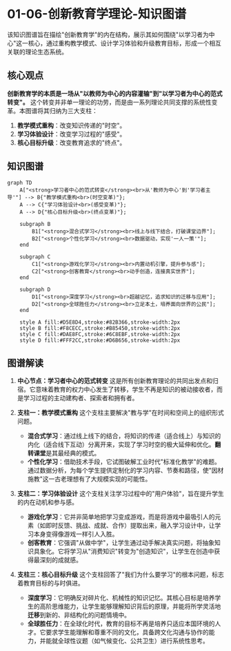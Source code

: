 # 01-06-创新教育学理论-知识图谱

该知识图谱旨在描绘"创新教育学"的内在结构，展示其如何围绕"以学习者为中心"这一核心，通过重构教学模式、设计学习体验和升级教育目标，形成一个相互关联的理论生态系统。

## 核心观点

**创新教育学的本质是一场从"以教师为中心的内容灌输"到"以学习者为中心的范式转变"。** 这个转变并非单一理论的功劳，而是由一系列理论共同支撑的系统性变革。本图谱将其归纳为三大支柱：

1. **教学模式重构**：改变知识传递的"时空"。
2. **学习体验设计**：改变学习过程的"感受"。
3. **核心目标升级**：改变教育追求的"终点"。

## 知识图谱

```mermaid
graph TD
    A["<strong>学习者中心的范式转变</strong><br>从'教师为中心'到'学习者主导'"] --> B{"教学模式重构<br>(时空变革)"};
    A --> C{"学习体验设计<br>(感受变革)"};
    A --> D{"核心目标升级<br>(终点变革)"};

    subgraph B
        B1["<strong>混合式学习</strong><br>线上与线下结合，打破课堂边界"];
        B2["<strong>个性化学习</strong><br>数据驱动，实现'一人一策'"];
    end

    subgraph C
        C1["<strong>游戏化学习</strong><br>内置动机引擎，提升参与感"];
        C2["<strong>创客教育</strong><br>动手创造，连接真实世界"];
    end

    subgraph D
        D1["<strong>深度学习</strong><br>超越记忆，追求知识的迁移与应用"];
        D2["<strong>全球胜任力</strong><br>立足本土，培养面向世界的公民"];
    end

    style A fill:#D5E8D4,stroke:#82B366,stroke-width:2px
    style B fill:#F8CECC,stroke:#B85450,stroke-width:2px
    style C fill:#DAE8FC,stroke:#6C8EBF,stroke-width:2px
    style D fill:#FFF2CC,stroke:#D6B656,stroke-width:2px
```

## 图谱解读

1. **中心节点：学习者中心的范式转变**
    这是所有创新教育理论的共同出发点和归宿。它意味着教育的权力中心发生了转移，学生不再是知识的被动接收者，而是学习过程的主动建构者、探索者和拥有者。

2. **支柱一：教学模式重构**
    这个支柱主要解决"教与学"在时间和空间上的组织形式问题。
    - **混合式学习**：通过线上线下的结合，将知识的传递（适合线上）与知识的内化（适合线下互动）分离开来，实现了学习时空的极大延伸和优化。**翻转课堂**是其最经典的模式。
    - **个性化学习**：借助技术手段，它试图破解工业时代"标准化教学"的难题。通过数据分析，为每个学生提供定制化的学习内容、节奏和路径，使"因材施教"这一古老理想有了大规模实现的可能性。

3. **支柱二：学习体验设计**
    这个支柱关注学习过程中的"用户体验"，旨在提升学生的内在动机和参与感。
    - **游戏化学习**：它并非简单地把学习变成游戏，而是将游戏中最吸引人的元素（如即时反馈、挑战、成就、合作）提取出来，融入学习设计中，让学习本身变得像游戏一样引人入胜。
    - **创客教育**：它强调"从做中学"，让学生通过动手解决真实问题，将抽象知识具象化。它将学习从"消费知识"转变为"创造知识"，让学生在创造中获得最深刻的成就感。

4. **支柱三：核心目标升级**
    这个支柱回答了"我们为什么要学习"的根本问题，标志着教育目标的与时俱进。
    - **深度学习**：它明确反对碎片化、机械性的知识记忆。其核心目标是培养学生的高阶思维能力，让学生能够理解知识背后的原理，并能将所学灵活地**迁移**到新的、非结构化的问题情境中。
    - **全球胜任力**：在全球化时代，教育的目标不再是培养只适应本国环境的人才。它要求学生能理解和尊重不同的文化，具备跨文化沟通与协作的能力，并能就全球性议题（如气候变化、公共卫生）进行系统性思考。

